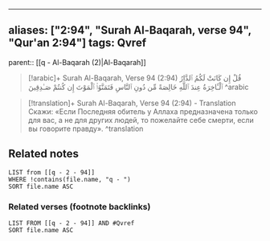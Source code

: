 
---
aliases: ["2:94", "Surah Al-Baqarah, verse 94", "Qur'an 2:94"]
tags: Qvref
---

parent:: [[q - Al-Baqarah (2)|Al-Baqarah]]

> [!arabic]+ Surah Al-Baqarah, Verse 94 (2:94)
> <span class="quran-arabic">قُلْ إِن كَانَتْ لَكُمُ ٱلدَّارُ ٱلْـَٔاخِرَةُ عِندَ ٱللَّهِ خَالِصَةً مِّن دُونِ ٱلنَّاسِ فَتَمَنَّوُا۟ ٱلْمَوْتَ إِن كُنتُمْ صَـٰدِقِينَ</span>
^arabic

> [!translation]+ Surah Al-Baqarah, Verse 94 (2:94) - Translation
> Скажи: «Если Последняя обитель у Аллаха предназначена только для вас, а не для других людей, то пожелайте себе смерти, если вы говорите правду».
^translation



## Related notes
```dataview
LIST from [[q - 2 - 94]]
WHERE !contains(file.name, "q - ")
SORT file.name ASC
```

### Related verses (footnote backlinks)
```dataview
LIST FROM [[q - 2 - 94]] AND #Qvref
SORT file.name ASC
```

